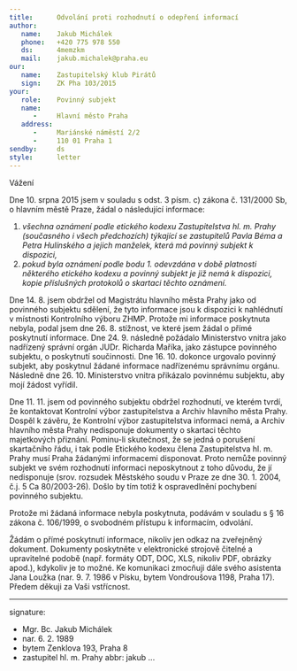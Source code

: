 ```yaml
---
title:      Odvolání proti rozhodnutí o odepření informací
author:
   name:    Jakub Michálek
   phone:   +420 775 978 550
   ds:      4memzkm
   mail:    jakub.michalek@praha.eu
our:
   name:    Zastupitelský klub Pirátů
   sign:    ZK Pha 103/2015
your:
   role:    Povinný subjekt
   name:    
      -     Hlavní město Praha
   address:
      -     Mariánské náměstí 2/2
      -     110 01 Praha 1
sendby:     ds
style:      letter
---
```


Vážení

Dne 10. srpna 2015 jsem v souladu s odst. 3 písm. c) zákona č. 131/2000 Sb, o hlavním městě Praze, žádal o následující informace:

1. *všechna oznámení podle etického kodexu Zastupitelstva hl. m. Prahy (současného i všech předchozích) týkající se zastupitelů Pavla Béma a Petra Hulínského a jejich manželek, která má povinný subjekt k dispozici,*
2. *pokud byla oznámení podle bodu 1. odevzdána v době platnosti některého etického kodexu a povinný subjekt je již nemá k dispozici, kopie příslušných protokolů o skartaci těchto oznámení.*

Dne 14. 8. jsem obdržel od Magistrátu hlavního města Prahy jako od povinného subjektu sdělení, že tyto informace jsou k dispozici k nahlédnutí v místnosti Kontrolního výboru ZHMP. Protože mi informace poskytnuta nebyla, podal jsem dne 26. 8. stížnost, ve které jsem žádal o přímé poskytnutí informace. Dne 24. 9. následně požádalo Ministerstvo vnitra jako nadřízený správní orgán JUDr. Richarda Maříka, jako zástupce povinného subjektu, o poskytnutí součinnosti. Dne 16. 10. dokonce urgovalo povinný subjekt, aby poskytnul žádané informace nadřízenému správnímu orgánu. Následně dne 26. 10. Ministerstvo vnitra přikázalo povinnému subjektu, aby mojí žádost vyřídil.

Dne 11. 11. jsem od povinného subjektu obdržel rozhodnutí, ve kterém tvrdí, že kontaktovat Kontrolní výbor zastupitelstva a Archiv hlavního města Prahy. Dospěl k závěru, že Kontrolní výbor zastupitelstva informaci nemá, a Archiv hlavního města Prahy nedisponuje dokumenty o skartaci těchto majetkových přiznání. Pominu-li skutečnost, že se jedná o porušení skartačního řádu, i tak podle Etického kodexu člena Zastupitelstva hl. m. Prahy musí Praha žádanými informacemi disponovat. Proto nemůže povinný subjekt ve svém rozhodnutí informaci neposkytnout z toho důvodu, že jí nedisponuje (srov. rozsudek Městského soudu v Praze ze dne 30. 1. 2004, č.j. 5 Ca 80/2003-26). Došlo by tím totiž k ospravedlnění pochybení povinného subjektu.

Protože mi žádaná informace nebyla poskytnuta, podávám v souladu s § 16 zákona č. 106/1999, o svobodném přístupu k informacím, odvolání. 

Žádám o přímé poskytnutí informace, nikoliv jen odkaz na zveřejněný dokument. Dokumenty poskytněte v elektronické strojově čitelné a upravitelné podobě (např. formáty ODT, DOC, XLS, nikoliv PDF, obrázky apod.), kdykoliv je to možné. Ke komunikaci zmocňuji dále svého asistenta Jana Loužka (nar. 9. 7. 1986 v Písku, bytem Vondroušova 1198, Praha 17). Předem děkuji za Vaši vstřícnost. 

---
signature:
  - Mgr. Bc. Jakub Michálek
  - nar. 6. 2. 1989
  - bytem Zenklova 193, Praha 8
  - zastupitel hl. m. Prahy
abbr:       jakub
...
